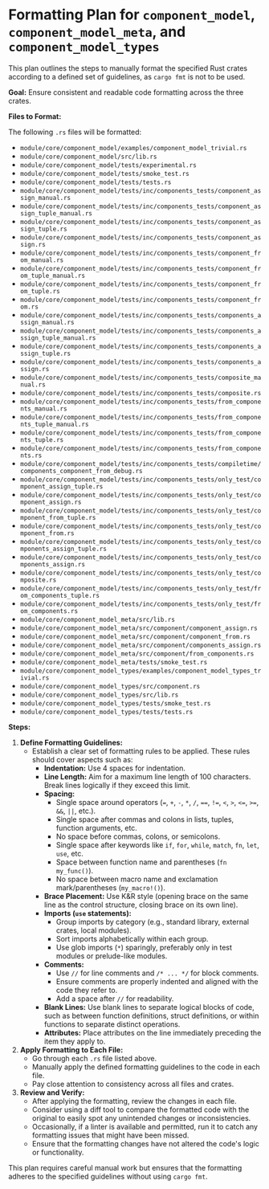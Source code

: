 # Formatting Plan for `component_model`, `component_model_meta`, and `component_model_types`

This plan outlines the steps to manually format the specified Rust crates according to a defined set of guidelines, as `cargo fmt` is not to be used.

**Goal:** Ensure consistent and readable code formatting across the three crates.

**Files to Format:**

The following `.rs` files will be formatted:

*   `module/core/component_model/examples/component_model_trivial.rs`
*   `module/core/component_model/src/lib.rs`
*   `module/core/component_model/tests/experimental.rs`
*   `module/core/component_model/tests/smoke_test.rs`
*   `module/core/component_model/tests/tests.rs`
*   `module/core/component_model/tests/inc/components_tests/component_assign_manual.rs`
*   `module/core/component_model/tests/inc/components_tests/component_assign_tuple_manual.rs`
*   `module/core/component_model/tests/inc/components_tests/component_assign_tuple.rs`
*   `module/core/component_model/tests/inc/components_tests/component_assign.rs`
*   `module/core/component_model/tests/inc/components_tests/component_from_manual.rs`
*   `module/core/component_model/tests/inc/components_tests/component_from_tuple_manual.rs`
*   `module/core/component_model/tests/inc/components_tests/component_from_tuple.rs`
*   `module/core/component_model/tests/inc/components_tests/component_from.rs`
*   `module/core/component_model/tests/inc/components_tests/components_assign_manual.rs`
*   `module/core/component_model/tests/inc/components_tests/components_assign_tuple_manual.rs`
*   `module/core/component_model/tests/inc/components_tests/components_assign_tuple.rs`
*   `module/core/component_model/tests/inc/components_tests/components_assign.rs`
*   `module/core/component_model/tests/inc/components_tests/composite_manual.rs`
*   `module/core/component_model/tests/inc/components_tests/composite.rs`
*   `module/core/component_model/tests/inc/components_tests/from_components_manual.rs`
*   `module/core/component_model/tests/inc/components_tests/from_components_tuple_manual.rs`
*   `module/core/component_model/tests/inc/components_tests/from_components_tuple.rs`
*   `module/core/component_model/tests/inc/components_tests/from_components.rs`
*   `module/core/component_model/tests/inc/components_tests/compiletime/components_component_from_debug.rs`
*   `module/core/component_model/tests/inc/components_tests/only_test/component_assign_tuple.rs`
*   `module/core/component_model/tests/inc/components_tests/only_test/component_assign.rs`
*   `module/core/component_model/tests/inc/components_tests/only_test/component_from_tuple.rs`
*   `module/core/component_model/tests/inc/components_tests/only_test/component_from.rs`
*   `module/core/component_model/tests/inc/components_tests/only_test/components_assign_tuple.rs`
*   `module/core/component_model/tests/inc/components_tests/only_test/components_assign.rs`
*   `module/core/component_model/tests/inc/components_tests/only_test/composite.rs`
*   `module/core/component_model/tests/inc/components_tests/only_test/from_components_tuple.rs`
*   `module/core/component_model/tests/inc/components_tests/only_test/from_components.rs`
*   `module/core/component_model_meta/src/lib.rs`
*   `module/core/component_model_meta/src/component/component_assign.rs`
*   `module/core/component_model_meta/src/component/component_from.rs`
*   `module/core/component_model_meta/src/component/components_assign.rs`
*   `module/core/component_model_meta/src/component/from_components.rs`
*   `module/core/component_model_meta/tests/smoke_test.rs`
*   `module/core/component_model_types/examples/component_model_types_trivial.rs`
*   `module/core/component_model_types/src/component.rs`
*   `module/core/component_model_types/src/lib.rs`
*   `module/core/component_model_types/tests/smoke_test.rs`
*   `module/core/component_model_types/tests/tests.rs`

**Steps:**

1.  **Define Formatting Guidelines:**
    *   Establish a clear set of formatting rules to be applied. These rules should cover aspects such as:
        *   **Indentation:** Use 4 spaces for indentation.
        *   **Line Length:** Aim for a maximum line length of 100 characters. Break lines logically if they exceed this limit.
        *   **Spacing:**
            *   Single space around operators (`=`, `+`, `-`, `*`, `/`, `==`, `!=`, `<`, `>`, `<=`, `>=`, `&&`, `||`, etc.).
            *   Single space after commas and colons in lists, tuples, function arguments, etc.
            *   No space before commas, colons, or semicolons.
            *   Single space after keywords like `if`, `for`, `while`, `match`, `fn`, `let`, `use`, etc.
            *   Space between function name and parentheses (`fn my_func()`).
            *   No space between macro name and exclamation mark/parentheses (`my_macro!()`).
        *   **Brace Placement:** Use K&R style (opening brace on the same line as the control structure, closing brace on its own line).
        *   **Imports (`use` statements):**
            *   Group imports by category (e.g., standard library, external crates, local modules).
            *   Sort imports alphabetically within each group.
            *   Use glob imports (`*`) sparingly, preferably only in test modules or prelude-like modules.
        *   **Comments:**
            *   Use `//` for line comments and `/* ... */` for block comments.
            *   Ensure comments are properly indented and aligned with the code they refer to.
            *   Add a space after `//` for readability.
        *   **Blank Lines:** Use blank lines to separate logical blocks of code, such as between function definitions, struct definitions, or within functions to separate distinct operations.
        *   **Attributes:** Place attributes on the line immediately preceding the item they apply to.
2.  **Apply Formatting to Each File:**
    *   Go through each `.rs` file listed above.
    *   Manually apply the defined formatting guidelines to the code in each file.
    *   Pay close attention to consistency across all files and crates.
3.  **Review and Verify:**
    *   After applying the formatting, review the changes in each file.
    *   Consider using a diff tool to compare the formatted code with the original to easily spot any unintended changes or inconsistencies.
    *   Occasionally, if a linter is available and permitted, run it to catch any formatting issues that might have been missed.
    *   Ensure that the formatting changes have not altered the code's logic or functionality.

This plan requires careful manual work but ensures that the formatting adheres to the specified guidelines without using `cargo fmt`.